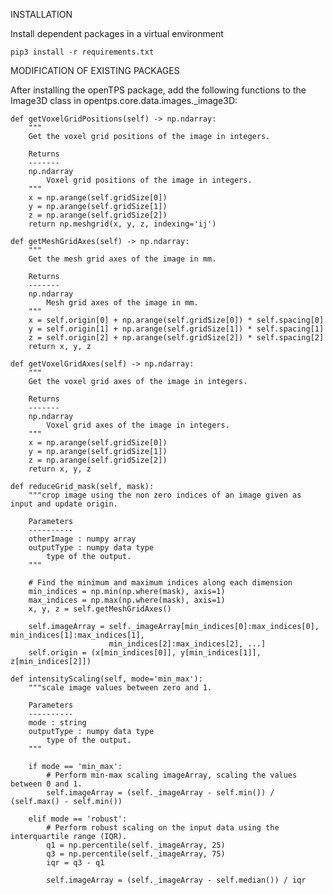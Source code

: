 INSTALLATION

Install dependent packages in a virtual environment

    pip3 install -r requirements.txt

MODIFICATION OF EXISTING PACKAGES

After installing the openTPS package, add the following functions to the Image3D class in opentps.core.data.images._image3D:

    def getVoxelGridPositions(self) -> np.ndarray:
        """
        Get the voxel grid positions of the image in integers.

        Returns
        -------
        np.ndarray
            Voxel grid positions of the image in integers.
        """
        x = np.arange(self.gridSize[0])
        y = np.arange(self.gridSize[1])
        z = np.arange(self.gridSize[2])
        return np.meshgrid(x, y, z, indexing='ij')

    def getMeshGridAxes(self) -> np.ndarray:
        """
        Get the mesh grid axes of the image in mm.

        Returns
        -------
        np.ndarray
            Mesh grid axes of the image in mm.
        """
        x = self.origin[0] + np.arange(self.gridSize[0]) * self.spacing[0]
        y = self.origin[1] + np.arange(self.gridSize[1]) * self.spacing[1]
        z = self.origin[2] + np.arange(self.gridSize[2]) * self.spacing[2]
        return x, y, z

    def getVoxelGridAxes(self) -> np.ndarray:
        """
        Get the voxel grid axes of the image in integers.

        Returns
        -------
        np.ndarray
            Voxel grid axes of the image in integers.
        """
        x = np.arange(self.gridSize[0])
        y = np.arange(self.gridSize[1])
        z = np.arange(self.gridSize[2])
        return x, y, z

    def reduceGrid_mask(self, mask):
        """crop image using the non zero indices of an image given as input and update origin.

        Parameters
        ----------
        otherImage : numpy array
        outputType : numpy data type
            type of the output.
        """

        # Find the minimum and maximum indices along each dimension
        min_indices = np.min(np.where(mask), axis=1)
        max_indices = np.max(np.where(mask), axis=1)
        x, y, z = self.getMeshGridAxes()

        self.imageArray = self._imageArray[min_indices[0]:max_indices[0], min_indices[1]:max_indices[1],
                          min_indices[2]:max_indices[2], ...]
        self.origin = (x[min_indices[0]], y[min_indices[1]], z[min_indices[2]])

    def intensityScaling(self, mode='min_max'):
        """scale image values between zero and 1.

        Parameters
        ----------
        mode : string
        outputType : numpy data type
            type of the output.
        """

        if mode == 'min_max':
            # Perform min-max scaling imageArray, scaling the values between 0 and 1.
            self.imageArray = (self._imageArray - self.min()) / (self.max() - self.min())

        elif mode == 'robust':
            # Perform robust scaling on the input data using the interquartile range (IQR).
            q1 = np.percentile(self._imageArray, 25)
            q3 = np.percentile(self._imageArray, 75)
            iqr = q3 - q1

            self.imageArray = (self._imageArray - self.median()) / iqr

